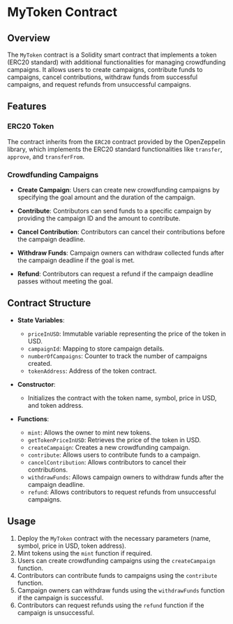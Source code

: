 # MyToken Contract

## Overview

The `MyToken` contract is a Solidity smart contract that implements a token (ERC20 standard) with additional functionalities for managing crowdfunding campaigns. It allows users to create campaigns, contribute funds to campaigns, cancel contributions, withdraw funds from successful campaigns, and request refunds from unsuccessful campaigns.

## Features

### ERC20 Token

The contract inherits from the `ERC20` contract provided by the OpenZeppelin library, which implements the ERC20 standard functionalities like `transfer`, `approve`, and `transferFrom`.

### Crowdfunding Campaigns

- **Create Campaign**: Users can create new crowdfunding campaigns by specifying the goal amount and the duration of the campaign.

- **Contribute**: Contributors can send funds to a specific campaign by providing the campaign ID and the amount to contribute.

- **Cancel Contribution**: Contributors can cancel their contributions before the campaign deadline.

- **Withdraw Funds**: Campaign owners can withdraw collected funds after the campaign deadline if the goal is met.

- **Refund**: Contributors can request a refund if the campaign deadline passes without meeting the goal.

## Contract Structure

- **State Variables**:
    - `priceInUSD`: Immutable variable representing the price of the token in USD.
    - `campaignId`: Mapping to store campaign details.
    - `numberOfCampaigns`: Counter to track the number of campaigns created.
    - `tokenAddress`: Address of the token contract.

- **Constructor**:
    - Initializes the contract with the token name, symbol, price in USD, and token address.

- **Functions**:
    - `mint`: Allows the owner to mint new tokens.
    - `getTokenPriceInUSD`: Retrieves the price of the token in USD.
    - `createCampaign`: Creates a new crowdfunding campaign.
    - `contribute`: Allows users to contribute funds to a campaign.
    - `cancelContribution`: Allows contributors to cancel their contributions.
    - `withdrawFunds`: Allows campaign owners to withdraw funds after the campaign deadline.
    - `refund`: Allows contributors to request refunds from unsuccessful campaigns.

## Usage

1. Deploy the `MyToken` contract with the necessary parameters (name, symbol, price in USD, token address).
2. Mint tokens using the `mint` function if required.
3. Users can create crowdfunding campaigns using the `createCampaign` function.
4. Contributors can contribute funds to campaigns using the `contribute` function.
5. Campaign owners can withdraw funds using the `withdrawFunds` function if the campaign is successful.
6. Contributors can request refunds using the `refund` function if the campaign is unsuccessful.
